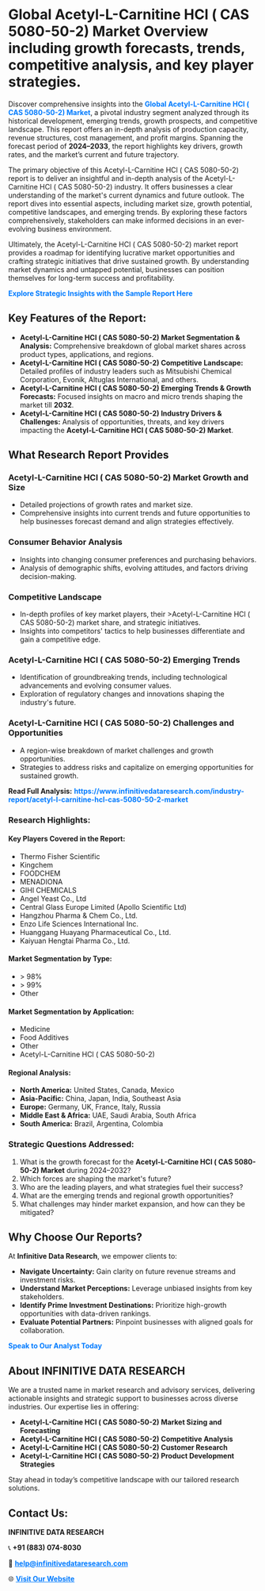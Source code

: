 <h1>Global Acetyl-L-Carnitine HCl ( CAS 5080-50-2) Market Overview including growth forecasts, trends, competitive analysis, and key player strategies.</h1>
<p>
Discover comprehensive insights into the 
<a href="https://www.infinitivedataresearch.com/industry-report/acetyl-l-carnitine-hcl-cas-5080-50-2-market" rel="dofollow" style="color: #007BFF; text-decoration: none;"><strong>Global Acetyl-L-Carnitine HCl ( CAS 5080-50-2) Market</strong></a>, a pivotal industry segment analyzed through its historical development, emerging trends, growth prospects, and competitive landscape. This report offers an in-depth analysis of production capacity, revenue structures, cost management, and profit margins. Spanning the forecast period of <strong>2024–2033</strong>, the report highlights key drivers, growth rates, and the market’s current and future trajectory.
</p>
<p>
The primary objective of this Acetyl-L-Carnitine HCl ( CAS 5080-50-2) report is to deliver an insightful and in-depth analysis of the Acetyl-L-Carnitine HCl ( CAS 5080-50-2) industry. It offers businesses a clear understanding of the market's current dynamics and future outlook. The report dives into essential aspects, including market size, growth potential, competitive landscapes, and emerging trends. By exploring these factors comprehensively, stakeholders can make informed decisions in an ever-evolving business environment.
</p>
<p>
Ultimately, the Acetyl-L-Carnitine HCl ( CAS 5080-50-2) market report provides a roadmap for identifying lucrative market opportunities and crafting strategic initiatives that drive sustained growth. By understanding market dynamics and untapped potential, businesses can position themselves for long-term success and profitability.
</p>
<p>
<a href="https://www.infinitivedataresearch.com/request-sample/reportId=107441" style="color: #007BFF; text-decoration: none;"><strong>Explore Strategic Insights with the Sample Report Here</strong></a>
</p>

<h2>Key Features of the Report:</h2>
<ul>
<li><strong>Acetyl-L-Carnitine HCl ( CAS 5080-50-2) Market Segmentation & Analysis:</strong> Comprehensive breakdown of global market shares across product types, applications, and regions.</li>
<li><strong>Acetyl-L-Carnitine HCl ( CAS 5080-50-2) Competitive Landscape:</strong> Detailed profiles of industry leaders such as Mitsubishi Chemical Corporation, Evonik, Altuglas International, and others.</li>
<li><strong>Acetyl-L-Carnitine HCl ( CAS 5080-50-2) Emerging Trends & Growth Forecasts:</strong> Focused insights on macro and micro trends shaping the market till <strong>2032</strong>.</li>
<li><strong>Acetyl-L-Carnitine HCl ( CAS 5080-50-2) Industry Drivers & Challenges:</strong> Analysis of opportunities, threats, and key drivers impacting the <strong>Acetyl-L-Carnitine HCl ( CAS 5080-50-2) Market</strong>.</li>
</ul>

<h2>What Research Report Provides</h2>
<h3>Acetyl-L-Carnitine HCl ( CAS 5080-50-2) Market Growth and Size</h3>
<ul>
<li>Detailed projections of growth rates and market size.</li>
<li>Comprehensive insights into current trends and future opportunities to help businesses forecast demand and align strategies effectively.</li>
</ul>

<h3>Consumer Behavior Analysis</h3>
<ul>
<li>Insights into changing consumer preferences and purchasing behaviors.</li>
<li>Analysis of demographic shifts, evolving attitudes, and factors driving decision-making.</li>
</ul>

<h3>Competitive Landscape</h3>
<ul>
<li>In-depth profiles of key market players, their >Acetyl-L-Carnitine HCl ( CAS 5080-50-2) market share, and strategic initiatives.</li>
<li>Insights into competitors' tactics to help businesses differentiate and gain a competitive edge.</li>
</ul>

<h3>Acetyl-L-Carnitine HCl ( CAS 5080-50-2) Emerging Trends</h3>
<ul>
<li>Identification of groundbreaking trends, including technological advancements and evolving consumer values.</li>
<li>Exploration of regulatory changes and innovations shaping the industry's future.</li>
</ul>

<h3>Acetyl-L-Carnitine HCl ( CAS 5080-50-2) Challenges and Opportunities</h3>
<ul>
<li>A region-wise breakdown of market challenges and growth opportunities.</li>
<li>Strategies to address risks and capitalize on emerging opportunities for sustained growth.</li>
</ul>
<p><strong>Read Full Analysis:</strong> <a href="https://www.infinitivedataresearch.com/industry-report/acetyl-l-carnitine-hcl-cas-5080-50-2-market" rel="dofollow" style="color: #007BFF; text-decoration: none;"><strong>https://www.infinitivedataresearch.com/industry-report/acetyl-l-carnitine-hcl-cas-5080-50-2-market</strong></a></p>
<h3>Research Highlights:</h3>
<h4>Key Players Covered in the Report:</h4>
<ul><li>Thermo Fisher Scientific</li><li>Kingchem</li><li>FOODCHEM</li><li>MENADIONA</li><li>GIHI CHEMICALS</li><li>Angel Yeast Co., Ltd</li><li>Central Glass Europe Limited (Apollo Scientific Ltd)</li><li>Hangzhou Pharma &amp; Chem Co., Ltd.</li><li>Enzo Life Sciences International Inc.</li><li>Huanggang Huayang Pharmaceutical Co., Ltd.</li><li>Kaiyuan Hengtai Pharma Co., Ltd.</li></ul>
<h4>Market Segmentation by Type:</h4>
<ul><li>&gt; 98%</li><li>&gt; 99%</li><li>Other</li></ul>
<h4>Market Segmentation by Application:</h4>
<ul><li>Medicine</li><li>Food Additives</li><li>Other</li><li>Acetyl-L-Carnitine HCl ( CAS 5080-50-2)</li></ul>

<h4>Regional Analysis:</h4>
<ul>
<li><strong>North America:</strong> United States, Canada, Mexico</li>
<li><strong>Asia-Pacific:</strong> China, Japan, India, Southeast Asia</li>
<li><strong>Europe:</strong> Germany, UK, France, Italy, Russia</li>
<li><strong>Middle East & Africa:</strong> UAE, Saudi Arabia, South Africa</li>
<li><strong>South America:</strong> Brazil, Argentina, Colombia</li>
</ul>

<h3>Strategic Questions Addressed:</h3>
<ol>
<li>What is the growth forecast for the <strong>Acetyl-L-Carnitine HCl ( CAS 5080-50-2) Market</strong> during 2024–2032?</li>
<li>Which forces are shaping the market's future?</li>
<li>Who are the leading players, and what strategies fuel their success?</li>
<li>What are the emerging trends and regional growth opportunities?</li>
<li>What challenges may hinder market expansion, and how can they be mitigated?</li>
</ol>

<h2>Why Choose Our Reports?</h2>
<p>At <strong>Infinitive Data Research</strong>, we empower clients to:</p>
<ul>
<li><strong>Navigate Uncertainty:</strong> Gain clarity on future revenue streams and investment risks.</li>
<li><strong>Understand Market Perceptions:</strong> Leverage unbiased insights from key stakeholders.</li>
<li><strong>Identify Prime Investment Destinations:</strong> Prioritize high-growth opportunities with data-driven rankings.</li>
<li><strong>Evaluate Potential Partners:</strong> Pinpoint businesses with aligned goals for collaboration.</li>
</ul>
<p><a href="https://www.infinitivedataresearch.com/industry-report/acetyl-l-carnitine-hcl-cas-5080-50-2-market" rel="dofollow" style="color: #007BFF; text-decoration: none;"><strong>Speak to Our Analyst Today</strong></a></p>

<h2>About INFINITIVE DATA RESEARCH</h2>
<p>We are a trusted name in market research and advisory services, delivering actionable insights and strategic support to businesses across diverse industries. Our expertise lies in offering:</p>
<ul>
<li><strong>Acetyl-L-Carnitine HCl ( CAS 5080-50-2) Market Sizing and Forecasting</strong></li>
<li><strong>Acetyl-L-Carnitine HCl ( CAS 5080-50-2) Competitive Analysis</strong></li>
<li><strong>Acetyl-L-Carnitine HCl ( CAS 5080-50-2) Customer Research</strong></li>
<li><strong>Acetyl-L-Carnitine HCl ( CAS 5080-50-2) Product Development Strategies</strong></li>
</ul>
<p>Stay ahead in today’s competitive landscape with our tailored research solutions.</p>

<h2>Contact Us:</h2>
<p><strong>INFINITIVE DATA RESEARCH</strong></p>
<p>📞 <strong>+91 (883) 074-8030</strong></p>
<p>📧 <strong><a href="mailto:help@infinitivedataresearch.com" style="color: #007BFF;">help@infinitivedataresearch.com</a></strong></p>
<p>🌐 <strong><a href="https://www.infinitivedataresearch.com" rel="dofollow" style="color: #007BFF;">Visit Our Website</a></strong></p>